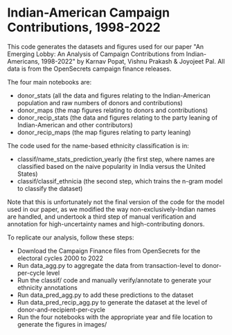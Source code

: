 # Indian-American Campaign Contributions, 1998-2022

This code generates the datasets and figures used for our paper "An Emerging Lobby: An Analysis of Campaign Contributions from Indian-Americans, 1998-2022" by Karnav Popat, Vishnu Prakash & Joyojeet Pal. All data is from the OpenSecrets campaign finance releases.

The four main notebooks are:

 - donor_stats (all the data and figures relating to the Indian-American population and raw numbers of donors and contributions)
 - donor_maps (the map figures relating to donors and contributions)
 - donor_recip_stats (the data and figures relating to the party leaning of Indian-American and other contributors)
 - donor_recip_maps (the map figures relating to party leaning)

The code used for the name-based ethnicity classification is in:

 - classif/name_stats_prediction_yearly (the first step, where names are classified based on the naive popularity in India versus the United States)
 - classif/classif_ethnicia (the second step, which trains the n-gram model to classify the dataset)

Note that this is unfortunately not the final version of the code for the model used in our paper, as we modified the way non-exclusively-Indian names are handled, and undertook a third step of manual verification and annotation for high-uncertainty names and high-contributing donors.

To replicate our analysis, follow these steps:

 - Download the Campaign Finance files from OpenSecrets for the electoral cycles 2000 to 2022
 - Run data_agg.py to aggregate the data from transaction-level to donor-per-cycle level
 - Run the classif/ code and manually verify/annotate to generate your ethnicity annotations
 - Run data_pred_agg.py to add these predictions to the dataset
 - Run data_pred_recip_agg.py to generate the dataset at the level of donor-and-recipient-per-cycle
 - Run the four notebooks with the appropriate year and file location to generate the figures in images/

